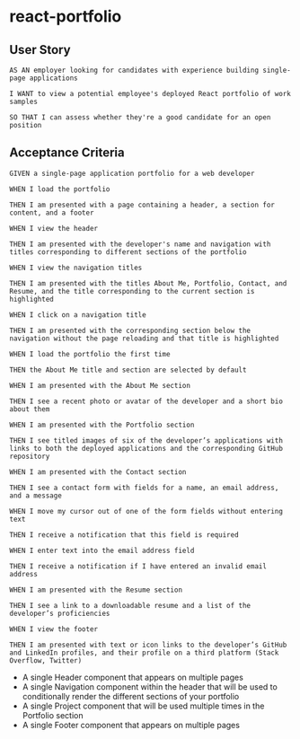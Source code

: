 # react-portfolio

## User Story

    AS AN employer looking for candidates with experience building single-page applications

    I WANT to view a potential employee's deployed React portfolio of work samples

    SO THAT I can assess whether they're a good candidate for an open position

## Acceptance Criteria

    GIVEN a single-page application portfolio for a web developer

    WHEN I load the portfolio

    THEN I am presented with a page containing a header, a section for content, and a footer

    WHEN I view the header

    THEN I am presented with the developer's name and navigation with titles corresponding to different sections of the portfolio

    WHEN I view the navigation titles

    THEN I am presented with the titles About Me, Portfolio, Contact, and Resume, and the title corresponding to the current section is highlighted

    WHEN I click on a navigation title

    THEN I am presented with the corresponding section below the navigation without the page reloading and that title is highlighted

    WHEN I load the portfolio the first time

    THEN the About Me title and section are selected by default

    WHEN I am presented with the About Me section

    THEN I see a recent photo or avatar of the developer and a short bio about them

    WHEN I am presented with the Portfolio section

    THEN I see titled images of six of the developer’s applications with links to both the deployed applications and the corresponding GitHub repository

    WHEN I am presented with the Contact section

    THEN I see a contact form with fields for a name, an email address, and a message

    WHEN I move my cursor out of one of the form fields without entering text

    THEN I receive a notification that this field is required

    WHEN I enter text into the email address field

    THEN I receive a notification if I have entered an invalid email address

    WHEN I am presented with the Resume section

    THEN I see a link to a downloadable resume and a list of the developer’s proficiencies

    WHEN I view the footer

    THEN I am presented with text or icon links to the developer’s GitHub and LinkedIn profiles, and their profile on a third platform (Stack Overflow, Twitter)

- A single Header component that appears on multiple pages
- A single Navigation component within the header that will be used to conditionally render the different sections of your portfolio
- A single Project component that will be used multiple times in the Portfolio section
- A single Footer component that appears on multiple pages